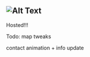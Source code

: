 ![Alt Text](https://github.com/KrzysztofSobol/krzysztofsobol.xyz/blob/master/src/main/resources/title.png)
---
Hosted!!!

Todo: 
map tweaks

contact animation + info update
